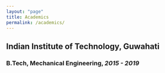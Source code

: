 ```yaml
---
layout: "page"
title: Academics
permalink: /academics/
---
```


## Indian Institute of Technology, Guwahati
### B.Tech, Mechanical Engineering, _2015 - 2019_

